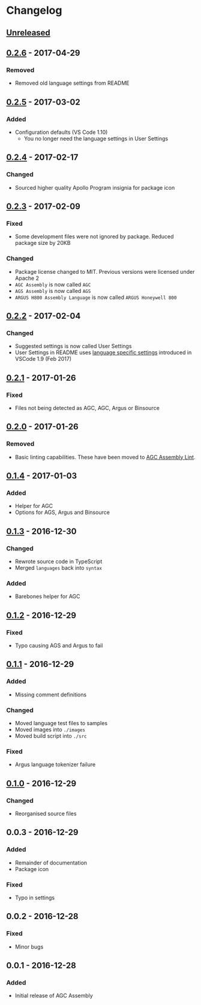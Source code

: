 # Changelog

## [Unreleased]

## [0.2.6] - 2017-04-29
### Removed
- Removed old language settings from README

## [0.2.5] - 2017-03-02
### Added
- Configuration defaults (VS Code 1.10)
  - You no longer need the language settings in User Settings

## [0.2.4] - 2017-02-17
### Changed
- Sourced higher quality Apollo Program insignia for package icon

## [0.2.3] - 2017-02-09
### Fixed
- Some development files were not ignored by package. Reduced package size by 20KB

### Changed
- Package license changed to MIT. Previous versions were licensed under Apache 2
- `AGC Assembly` is now called `AGC`
- `AGS Assembly` is now called `AGS`
- `ARGUS H800 Assembly Language` is now called `ARGUS Honeywell 800`

## [0.2.2] - 2017-02-04
### Changed
- Suggested settings is now called User Settings
- User Settings in README uses [language specific settings](https://github.com/Microsoft/vscode/issues/1587) introduced in VSCode 1.9 (Feb 2017)

## [0.2.1] - 2017-01-26
### Fixed
- Files not being detected as AGC, AGC, Argus or Binsource

## [0.2.0] - 2017-01-26
### Removed
- Basic linting capabilities. These have been moved to [AGC Assembly Lint](https://github.com/wopian/agc-assembly-lint).

## [0.1.4] - 2017-01-03
### Added
- Helper for AGC
- Options for AGS, Argus and Binsource

## [0.1.3] - 2016-12-30
### Changed
- Rewrote source code in TypeScript
- Merged `languages` back into `syntax`

### Added
- Barebones helper for AGC

## [0.1.2] - 2016-12-29
### Fixed
- Typo causing AGS and Argus to fail

## [0.1.1] - 2016-12-29
### Added
- Missing comment definitions

### Changed
- Moved language test files to samples
- Moved images into `./images`
- Moved build script into `./src`

### Fixed
- Argus language tokenizer failure

## [0.1.0] - 2016-12-29
### Changed
- Reorganised source files

## 0.0.3 - 2016-12-29
### Added
- Remainder of documentation
- Package icon

### Fixed
- Typo in settings

## 0.0.2 - 2016-12-28
### Fixed
- Minor bugs

## 0.0.1 - 2016-12-28
### Added
- Initial release of AGC Assembly

[Unreleased]:https://github.com/wopian/agc-assembly/compare/0.2.6...HEAD
[0.2.6]:https://github.com/wopian/agc-assembly/compare/0.2.5...0.2.6
[0.2.5]:https://github.com/wopian/agc-assembly/compare/0.2.4...0.2.5
[0.2.4]:https://github.com/wopian/agc-assembly/compare/0.2.3...0.2.4
[0.2.3]:https://github.com/wopian/agc-assembly/compare/0.2.2...0.2.3
[0.2.2]:https://github.com/wopian/agc-assembly/compare/0.2.1...0.2.2
[0.2.1]:https://github.com/wopian/agc-assembly/compare/0.2.0...0.2.1
[0.2.0]:https://github.com/wopian/agc-assembly/compare/0.1.4...0.2.0
[0.1.4]:https://github.com/wopian/agc-assembly/compare/0.1.3...0.1.4
[0.1.3]:https://github.com/wopian/agc-assembly/compare/0.1.2...0.1.3
[0.1.2]:https://github.com/wopian/agc-assembly/compare/0.1.1...0.1.2
[0.1.1]:https://github.com/wopian/agc-assembly/compare/0.1.0...0.1.1
[0.1.0]:https://github.com/wopian/agc-assembly/compare/0.0.3...0.1.0